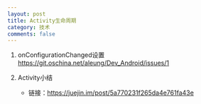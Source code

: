```yaml
---
layout: post
title: Activity生命周期
category: 技术
comments: false
---
```


1. onConfigurationChanged设置
<https://git.oschina.net/aleung/Dev_Android/issues/1>

2. Activity小结
	* 链接：<https://juejin.im/post/5a770231f265da4e761fa43e>